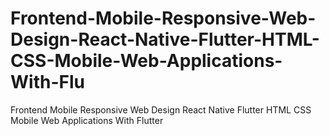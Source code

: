 # Frontend-Mobile-Responsive-Web-Design-React-Native-Flutter-HTML-CSS-Mobile-Web-Applications-With-Flu
Frontend Mobile Responsive Web Design React Native Flutter HTML CSS Mobile Web Applications With Flutter
